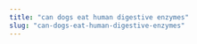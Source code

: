 ```yaml
---
title: "can dogs eat human digestive enzymes"
slug: "can-dogs-eat-human-digestive-enzymes"
---
```


